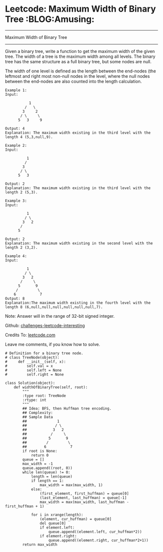 # Leetcode: Maximum Width of Binary Tree     :BLOG:Amusing:


---

Maximum Width of Binary Tree  

---

Given a binary tree, write a function to get the maximum width of the given tree. The width of a tree is the maximum width among all levels. The binary tree has the same structure as a full binary tree, but some nodes are null.  

The width of one level is defined as the length between the end-nodes (the leftmost and right most non-null nodes in the level, where the null nodes between the end-nodes are also counted into the length calculation.  

    Example 1:
    Input: 
    
               1
             /   \
            3     2
           / \     \  
          5   3     9 
    
    Output: 4
    Explanation: The maximum width existing in the third level with the length 4 (5,3,null,9).

    Example 2:
    Input: 
    
              1
             /  
            3    
           / \       
          5   3     
    
    Output: 2
    Explanation: The maximum width existing in the third level with the length 2 (5,3).

    Example 3:
    Input: 
    
              1
             / \
            3   2 
           /        
          5      
    
    Output: 2
    Explanation: The maximum width existing in the second level with the length 2 (3,2).

    Example 4:
    Input: 
    
              1
             / \
            3   2
           /     \  
          5       9 
         /         \
        6           7
    Output: 8
    Explanation:The maximum width existing in the fourth level with the length 8 (6,null,null,null,null,null,null,7).

Note: Answer will in the range of 32-bit signed integer.  

Github: [challenges-leetcode-interesting](https://github.com/DennyZhang/challenges-leetcode-interesting/tree/master/maximum-width-of-binary-tree)  

Credits To: [leetcode.com](https://leetcode.com/problems/maximum-width-of-binary-tree/description/)  

Leave me comments, if you know how to solve.  

    # Definition for a binary tree node.
    # class TreeNode(object):
    #     def __init__(self, x):
    #         self.val = x
    #         self.left = None
    #         self.right = None
    
    class Solution(object):
        def widthOfBinaryTree(self, root):
            """
            :type root: TreeNode
            :rtype: int
            """
            ## Idea: BFS, then Huffman tree encoding. 
            ## Complexity:
            ## Sample Data
            ##              1
            ##             / \
            ##            3   2
            ##           /     \  
            ##          5       9 
            ##         /         \
            ##        6           7
            if root is None:
                return 0
            queue = []
            max_width = -1
            queue.append((root, 0))
            while len(queue) != 0:
                length = len(queue)
                if length == 1:
                    max_width = max(max_width, 1)
                else:
                    (first_element, first_huffman) = queue[0]
                    (last_element, last_huffman) = queue[-1]
                    max_width = max(max_width, last_huffman - first_huffman + 1)
    
                for i in xrange(length):
                    (element, cur_huffman) = queue[0]
                    del queue[0]
                    if element.left:
                        queue.append((element.left, cur_huffman*2))
                    if element.right:
                        queue.append((element.right, cur_huffman*2+1))
            return max_width